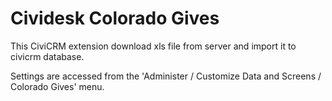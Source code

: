 # Cividesk Colorado Gives

This CiviCRM extension download xls file from server and import it to civicrm database.

Settings are accessed from the 'Administer / Customize Data and Screens / Colorado Gives' menu.
